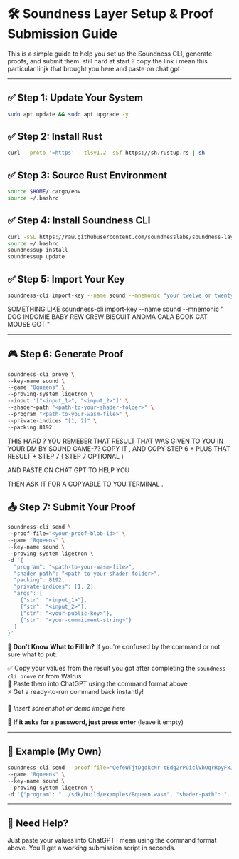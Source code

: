 
# 🛠️ Soundness Layer Setup & Proof Submission Guide

This is a simple guide to help you set up the Soundness CLI, generate proofs, and submit them.
still hard at start ? 
 copy the link i mean this particular linjk that brought you here and paste on chat gpt 

---

## ✅ Step 1: Update Your System
```bash
sudo apt update && sudo apt upgrade -y
```

## ✅ Step 2: Install Rust
```bash
curl --proto '=https' --tlsv1.2 -sSf https://sh.rustup.rs | sh
```

## ✅ Step 3: Source Rust Environment
```bash
source $HOME/.cargo/env
source ~/.bashrc
```

## ✅ Step 4: Install Soundness CLI
```bash
curl -sSL https://raw.githubusercontent.com/soundnesslabs/soundness-layer/main/soundnessup/install | bash
source ~/.bashrc
soundnessup install
soundnessup update
```

## ✅ Step 5: Import Your Key
```bash
soundness-cli import-key --name sound --mnemonic "your twelve or twenty-four word phrase here"
```
SOMETHING LIKE   soundness-cli import-key --name sound --mnemonic " DOG INDOMIE BABY REW CREW BISCUIT ANOMA GALA BOOK CAT MOUSE GOT "

---

## 🎮 Step 6: Generate Proof

```bash
soundness-cli prove \
--key-name sound \
--game "8queens" \
--proving-system ligetron \
--input '["<input_1>", "<input_2>"]' \
--shader-path "<path-to-your-shader-folder>" \
--program "<path-to-your-wasm-file>" \
--private-indices "[1, 2]" \
--packing 8192
```
 THIS HARD ?
 YOU REMEBER  THAT RESULT THAT WAS GIVEN TO YOU IN YOUR DM BY SOUND GAME-7? 
COPY IT , AND COPY STEP 6 + PLUS THAT RESULT + STEP 7 ( STEP 7 OPTIONAL ) 

 AND PASTE ON CHAT GPT TO HELP YOU 

 THEN ASK IT FOR A COPYABLE TO YOU TERMINAL .


## 📤 Step 7: Submit Your Proof

```bash
soundness-cli send \
--proof-file="<your-proof-blob-id>" \
--game "8queens" \
--key-name sound \
--proving-system ligetron \
-d '{ 
  "program": "<path-to-your-wasm-file>", 
  "shader-path": "<path-to-your-shader-folder>", 
  "packing": 8192, 
  "private-indices": [1, 2], 
  "args": [ 
    {"str": "<input_1>"}, 
    {"str": "<input_2>"}, 
    {"str": "<your-public-key>"}, 
    {"str": "<your-commitment-string>"} 
  ] 
}'
```

🧠 **Don't Know What to Fill In?**
If you're confused by the command or not sure what to put:

✅ Copy your values from the result you got after completing the `soundness-cli prove` or from Walrus  
🧠 Paste them into ChatGPT using the command format above  
⚡ Get a ready-to-run command back instantly!  

📸 *Insert screenshot or demo image here*

🛑 **If it asks for a password, just press enter** (leave it empty)

---

## 🧪 Example (My Own)

```bash
soundness-cli send --proof-file="OefeWTjtDgdkcNr-tEdg2rPUiclVhOqrRpyFxJDem34" \
--game "8queens" \
--key-name sound \
--proving-system ligetron \
-d '{"program": "../sdk/build/examples/8queen.wasm", "shader-path": "../shader", "packing": 8192, "private-indices": [1, 2], "args": [{"str": "0000000000000000"}, {"str": "11111111111111111111111111111111"}, {"str": "<your-public-key>"}, {"str": "<your-commitment-string>"}]}'
```

---

## 🙋 Need Help?
Just paste your values into ChatGPT i mean  using the command format above. You'll get a working submission script in seconds.
